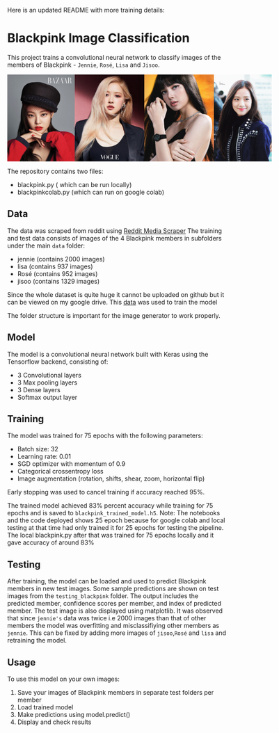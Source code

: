  Here is an updated README with more training details:

# Blackpink Image Classification 

This project trains a convolutional neural network to classify images of the members of Blackpink - `Jennie`, `Rosé`, `Lisa` and `Jisoo`.

<div style="display:flex; justify-content:space-between;">
    <img src="https://github.com/Aniket-Tathe/Blackpink-member-recognition-using-CNN/blob/main/testing_blackpink/bffea528c314dea560e96983f2446ce7.jpg" width="200" height="200">
    <img src="https://github.com/Aniket-Tathe/Blackpink-member-recognition-using-CNN/blob/main/testing_blackpink/E_hdX57XEAY5sOc.jpg" width="200" height="200">
    <img src="https://github.com/Aniket-Tathe/Blackpink-member-recognition-using-CNN/blob/main/testing_blackpink/Lalisa_170.jpg" width="200" height="200">
    <img src="https://github.com/Aniket-Tathe/Blackpink-member-recognition-using-CNN/blob/main/testing_blackpink/jisoo_0.jpg" width="200" height="200">
</div>



The repository contains two files:
- blackpink.py ( which can be run locally)
- blackpinkcolab.py (which can run on google colab)

## Data

The data was scraped from reddit using [Reddit Media Scraper](https://github.com/anand-kamble/Reddit-Media-Scraper)
The training and test data consists of images of the 4 Blackpink members in subfolders under the main `data` folder:

- jennie (contains 2000 images)
- lisa (contains 937 images)
- Rosé (contains 952 images)
- jisoo (contains 1329 images)

Since the whole dataset is quite huge it cannot be uploaded on github but it can be viewed on my google drive.
This [data](https://drive.google.com/drive/folders/1dR09nc9nZX4G0WPRP5B9EndtirI2WnFg?usp=sharing) was used to train the model

The folder structure is important for the image generator to work properly.

## Model 

The model is a convolutional neural network built with Keras using the Tensorflow backend, consisting of:

- 3 Convolutional layers
- 3 Max pooling layers
- 3 Dense layers 
- Softmax output layer

## Training

The model was trained for 75 epochs with the following parameters:

- Batch size: 32
- Learning rate: 0.01 
- SGD optimizer with momentum of 0.9
- Categorical crossentropy loss
- Image augmentation (rotation, shifts, shear, zoom, horizontal flip)

Early stopping was used to cancel training if accuracy reached 95%.

The trained model achieved 83% percent accuracy while training for 75 epochs and is saved to `blackpink_trained_model.h5`.
Note: The notebooks and the code deployed shows 25 epoch because for google colab and local testing at that time had only trained it for 25 epochs for testing the pipeline.
The local blackpink.py after that was trained for 75 epochs locally and it gave accuracy of around 83%

## Testing

After training, the model can be loaded and used to predict Blackpink members in new test images. Some sample predictions are shown on test images from the `testing_blackpink` folder.
The output includes the predicted member, confidence scores per member, and index of predicted member. The test image is also displayed using matplotlib.
It was observed that since `jennie's` data was twice i.e 2000 images than that of other members the model was overfitting and misclassifiying other members as `jennie`. This can be fixed
by adding more images of `jisoo`,`Rosé` and `lisa` and retraining the model.

## Usage

To use this model on your own images:

1. Save your images of Blackpink members in separate test folders per member 
2. Load trained model
3. Make predictions using model.predict()  
4. Display and check results
   
